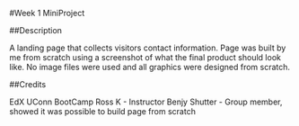#Week 1 MiniProject

##Description

A landing page that collects visitors contact information. Page was built by me from scratch using a screenshot of what the final product should look like. No image files were used and all graphics were designed from scratch.

##Credits

EdX UConn BootCamp
Ross K - Instructor
Benjy Shutter - Group member, showed it was possible to build page from scratch
